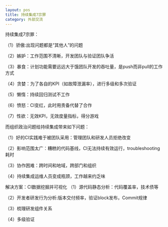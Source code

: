 ```yaml
---
layout: pos
title: 持续集成7宗罪
category: 外部交流
---
```

持续集成7宗罪：

（1）骄傲:出现问题都是“其他人”的问题

（2）嫉妒：工作范围不清晰，开发团队与验证团队争活

（3）暴食：计划功能需要远远大于饿团队开发的吞吐量，是push而非pull的工作方式

（4）贪婪：为了各自的KPI（如故障泄漏率），进行多级和多次验证

（5）懒惰：持续回归测试不工作

（6）愤怒：CI变红，此时用责备代替了合作

（7）性欲：无效KPI，无效度量指标，得分游戏

而组织政治问题给持续集成带来如下问题：

（1）好的CI实践难于被团队采用：管理团队和研发人员拒绝改变

（2）影响范围太广：糟糕的代码基线，CI无法持续有效运行，troubleshooting耗时

（3）协作困难：跨时间和地域，跨部门和组织

（4）持续集成运维人员变成瓶颈，工作越来约乏味

解决方案：CI数据挖掘并可视化
（1）源代码静态分析：代码覆盖率，技术债等

（2）开发者研发行为分析:版本交付频率，验证block发布，Commit规律

（3）梳理研发组件关系

（4）多级验证

